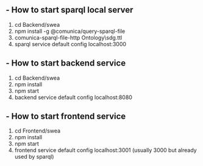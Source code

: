 ## - How to start sparql local server
1. cd Backend/swea
2. npm install -g @comunica/query-sparql-file
3. comunica-sparql-file-http Ontology\sdg.ttl
4. sparql service default config localhost:3000
## - How to start backend service
1. cd Backend/swea
2. npm install
3. npm start
4. backend service default config localhost:8080
## - How to start frontend service
1. cd Frontend/swea
2. npm install
3. npm start
4. frontend service default config localhost:3001 (usually 3000 but already used by sparql)
